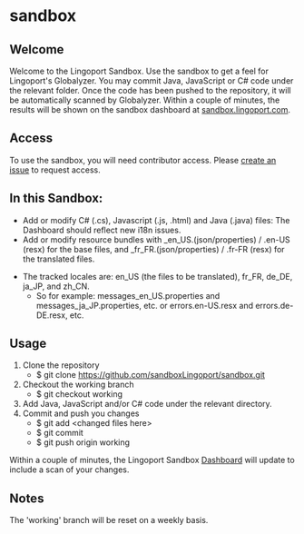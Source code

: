 # sandbox

## Welcome
Welcome to the Lingoport Sandbox. Use the sandbox to get a feel for Lingoport's
Globalyzer. You may commit Java, JavaScript or C# code under the relevant
folder. Once the code has been pushed to the repository, it will be
automatically scanned by Globalyzer. Within a couple of minutes, the results
will be shown on the sandbox dashboard at [sandbox.lingoport.com](http://sandbox.lingoport.com).

## Access

To use the sandbox, you will need contributor access. Please [create an
issue](https://github.com/lingoport-public/sandbox/issues/new) to request access.

## In this Sandbox:

+ Add or modify C# (.cs), Javascript (.js, .html) and Java (.java) files: The Dashboard should reflect new i18n issues.
+ Add or modify resource bundles with \_en\_US.(json/properties) / .en-US (resx) for the base files, and \_fr\_FR.(json/properties) / .fr-FR (resx) for the translated files.
* The tracked locales are: en\_US (the files to be translated), fr\_FR, de\_DE, ja\_JP, and zh\_CN.
  * So for example: messages\_en\_US.properties and messages\_ja\_JP.properties, etc. or errors.en-US.resx and errors.de-DE.resx, etc.

## Usage

1. Clone the repository
   * $ git clone https://github.com/sandboxLingoport/sandbox.git
2. Checkout the working branch
   * $ git checkout working
3. Add Java, JavaScript and/or C# code under the relevant directory.
4. Commit and push you changes
   * $ git add &lt;changed files here&gt;
   * $ git commit
   * $ git push origin working

Within a couple of minutes, the Lingoport Sandbox
[Dashboard](http://sandbox.lingoport.com) will update to include a scan of your changes.

## Notes

The 'working' branch will be reset on a weekly basis.
